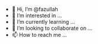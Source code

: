 - 👋 Hi, I’m @fazullah
- 👀 I’m interested in ...
- 🌱 I’m currently learning ...
- 💞️ I’m looking to collaborate on ...
- 📫 How to reach me ...

<!---
fazullah/fazullah is a ✨ special ✨ repository because its `README.md` (this file) appears on your GitHub profile.
You can click the Preview link to take a look at your changes.
--->
